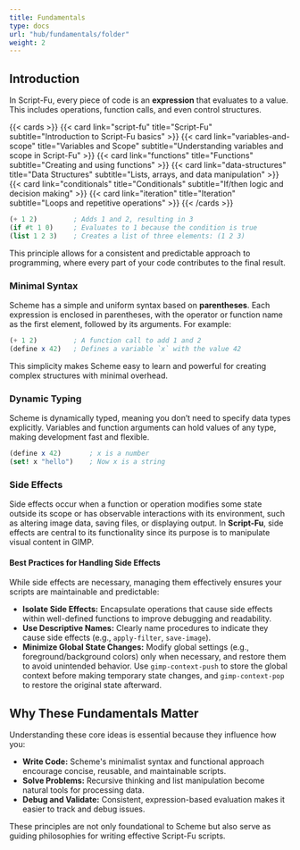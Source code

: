 ```yaml
---
title: Fundamentals
type: docs
url: "hub/fundamentals/folder"
weight: 2
---
```


## Introduction

In Script-Fu, every piece of code is an **expression** that evaluates to a value. This includes operations, function calls, and even control structures.

{{< cards >}}
  {{< card link="script-fu" title="Script-Fu" subtitle="Introduction to Script-Fu basics" >}}
  {{< card link="variables-and-scope" title="Variables and Scope" subtitle="Understanding variables and scope in Script-Fu" >}}
  {{< card link="functions" title="Functions" subtitle="Creating and using functions" >}}
  {{< card link="data-structures" title="Data Structures" subtitle="Lists, arrays, and data manipulation" >}}
  {{< card link="conditionals" title="Conditionals" subtitle="If/then logic and decision making" >}}
  {{< card link="iteration" title="Iteration" subtitle="Loops and repetitive operations" >}}
{{< /cards >}}

```scheme
(+ 1 2)         ; Adds 1 and 2, resulting in 3  
(if #t 1 0)     ; Evaluates to 1 because the condition is true  
(list 1 2 3)    ; Creates a list of three elements: (1 2 3)  
```

This principle allows for a consistent and predictable approach to programming, where every part of your code contributes to the final result.

### Minimal Syntax

Scheme has a simple and uniform syntax based on **parentheses**. Each expression is enclosed in parentheses, with the operator or function name as the first element, followed by its arguments. For example:

```scheme
(+ 1 2)         ; A function call to add 1 and 2  
(define x 42)   ; Defines a variable `x` with the value 42  
```

This simplicity makes Scheme easy to learn and powerful for creating complex structures with minimal overhead.

### Dynamic Typing

Scheme is dynamically typed, meaning you don’t need to specify data types explicitly. Variables and function arguments can hold values of any type, making development fast and flexible.

```scheme
(define x 42)       ; x is a number  
(set! x "hello")    ; Now x is a string  
```

### Side Effects

Side effects occur when a function or operation modifies some state outside its scope or has observable interactions with its environment, such as altering image data, saving files, or displaying output. In **Script-Fu**, side effects are central to its functionality since its purpose is to manipulate visual content in GIMP.

#### Best Practices for Handling Side Effects

While side effects are necessary, managing them effectively ensures your scripts are maintainable and predictable:

- **Isolate Side Effects:** Encapsulate operations that cause side effects within well-defined functions to improve debugging and readability.
- **Use Descriptive Names:** Clearly name procedures to indicate they cause side effects (e.g., `apply-filter`, `save-image`).
- **Minimize Global State Changes:** Modify global settings (e.g., foreground/background colors) only when necessary, and restore them to avoid unintended behavior. Use `gimp-context-push` to store the global context before making temporary state changes, and `gimp-context-pop` to restore the original state afterward.

## Why These Fundamentals Matter

Understanding these core ideas is essential because they influence how you:

- **Write Code:** Scheme's minimalist syntax and functional approach encourage concise, reusable, and maintainable scripts.  
- **Solve Problems:** Recursive thinking and list manipulation become natural tools for processing data.  
- **Debug and Validate:** Consistent, expression-based evaluation makes it easier to track and debug issues.  

These principles are not only foundational to Scheme but also serve as guiding philosophies for writing effective Script-Fu scripts.
